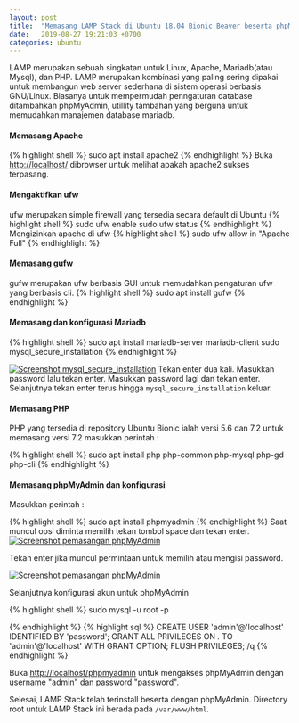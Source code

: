 ```yaml
---
layout: post
title:  "Memasang LAMP Stack di Ubuntu 18.04 Bionic Beaver beserta phpMyAdmin"
date:   2019-08-27 19:21:03 +0700
categories: ubuntu
---
```


LAMP merupakan sebuah singkatan untuk Linux, Apache, Mariadb(atau Mysql), dan PHP. LAMP merupakan kombinasi yang paling sering dipakai untuk membangun web server sederhana di sistem operasi berbasis GNU/Linux. Biasanya untuk mempermudah penngaturan database ditambahkan phpMyAdmin, utillity tambahan yang berguna untuk memudahkan manajemen database mariadb.

#### Memasang Apache
{% highlight shell %}
sudo apt install apache2
{% endhighlight %}
Buka [http://localhost/]() dibrowser untuk melihat apakah apache2 sukses terpasang.

#### Mengaktifkan ufw
ufw merupakan simple firewall yang tersedia secara default di Ubuntu
{% highlight shell %}
sudo ufw enable
sudo ufw status
{% endhighlight %}
Mengizinkan apache di ufw
{% highlight shell %}
sudo ufw allow in "Apache Full"
{% endhighlight %}

#### Memasang gufw
gufw merupakan ufw berbasis GUI untuk memudahkan pengaturan ufw yang berbasis cli.
{% highlight shell %}
sudo apt install gufw
{% endhighlight %}

#### Memasang dan konfigurasi Mariadb
{% highlight shell %}
sudo apt install mariadb-server mariadb-client
sudo mysql_secure_installation
{% endhighlight %}

[![Screenshot mysql_secure_installation](../../assets/ssmariadb.png)](../../assets/ssmariadb.png)
Tekan enter dua kali. Masukkan password lalu tekan enter. Masukkan password lagi dan tekan enter. Selanjutnya tekan enter terus hingga `mysql_secure_installation` keluar.

#### Memasang PHP
PHP yang tersedia di repository Ubuntu Bionic ialah versi 5.6 dan 7.2 untuk memasang versi 7.2 masukkan perintah :

{% highlight shell %}
sudo apt install php php-common php-mysql php-gd php-cli
{% endhighlight %}

#### Memasang phpMyAdmin dan konfigurasi
Masukkan perintah : 

{% highlight shell %}
sudo apt install phpmyadmin
{% endhighlight %}
Saat muncul opsi diminta memilih tekan tombol space dan tekan enter.
[![Screenshot pemasangan phpMyAdmin](../../assets/ssphpma.png)](../../assets/ssphpma.png)

Tekan enter jika muncul permintaan untuk memilih atau mengisi password.

[![Screenshot pemasangan phpMyAdmin](../../assets/ssphpma2.png)](../../assets/ssphpma2.png)

Selanjutnya konfigurasi akun untuk phpMyAdmin

{% highlight shell %}
sudo mysql -u root -p

{% endhighlight %}
{% highlight sql %}
CREATE USER 'admin'@'localhost' IDENTIFIED BY 'password';
GRANT ALL PRIVILEGES ON *.* TO 'admin'@'localhost' WITH GRANT OPTION;
FLUSH PRIVILEGES;
/q
{% endhighlight %}

Buka [http://localhost/phpmyadmin]() untuk mengakses phpMyAdmin dengan username "admin" dan password "password".

Selesai, LAMP Stack telah terinstall beserta dengan phpMyAdmin. Directory root untuk LAMP Stack ini berada pada `/var/www/html`.